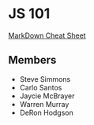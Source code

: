 # JS 101

[MarkDown Cheat Sheet](https://www.markdownguide.org/cheat-sheet/)

## Members
- Steve Simmons
- Carlo Santos
- Jaycie McBrayer
- Warren Murray
- DeRon Hodgson